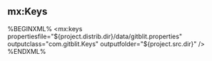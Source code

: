 ## mx:Keys

%BEGINXML%
<mx:keys propertiesfile="${project.distrib.dir}/data/gitblit.properties"
			 	outputclass="com.gitblit.Keys"
			 	outputfolder="${project.src.dir}" />
%ENDXML%